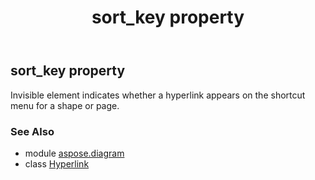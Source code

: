 ﻿---
title: sort_key property
second_title: Aspose.Diagram for Python via .NET API References
description: 
type: docs
weight: 140
url: /python-net/aspose.diagram/hyperlink/sort_key/
is_root: false
---

## sort_key property


Invisible element indicates whether a hyperlink appears on the shortcut menu for a shape or page.

### See Also
* module [aspose.diagram](../../)
* class [Hyperlink](/diagram/python-net/aspose.diagram/hyperlink)
